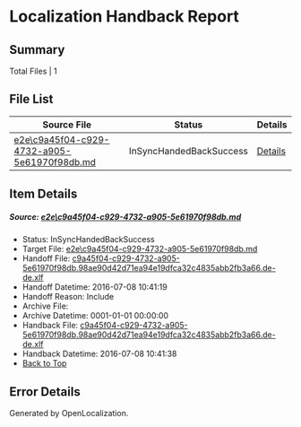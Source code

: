 # <a name='report-top'></a> Localization Handback Report

## Summary
 Total Files | 1

## File List
 Source File | Status | Details 
 ----------- | ------ | ------- 
 [e2e\c9a45f04-c929-4732-a905-5e61970f98db.md](https://github.com/OpenLocalizationTestOrg/oltest/blob/810951b24efc8a54d9ebf3f075a716e5b1a7ee2e/e2e/c9a45f04-c929-4732-a905-5e61970f98db.md) | InSyncHandedBackSuccess | [Details](#dd5db423f3af628dd05495a33708541eea44f4917)

## Item Details
##### <a name='dd5db423f3af628dd05495a33708541eea44f4917'></a> Source: [e2e\c9a45f04-c929-4732-a905-5e61970f98db.md](https://github.com/OpenLocalizationTestOrg/oltest/blob/810951b24efc8a54d9ebf3f075a716e5b1a7ee2e/e2e/c9a45f04-c929-4732-a905-5e61970f98db.md)
* Status: InSyncHandedBackSuccess
* Target File: [e2e\c9a45f04-c929-4732-a905-5e61970f98db.md](https://github.com/OpenLocalizationTestOrg/oltest-dede-fly/blob/8ce594fef9091068ec910d0a8dd02271a8396fef/e2e/c9a45f04-c929-4732-a905-5e61970f98db.md)
* Handoff File: [c9a45f04-c929-4732-a905-5e61970f98db.98ae90d42d71ea94e19dfca32c4835abb2fb3a66.de-de.xlf](https://github.com/OpenLocalizationTestOrg/olhandoff-e2e/blob/7156c7df65890c4674de507dc3e90971f2c2d928/ol-handoff/OpenLocalizationTestOrg/oltest-dede-fly/ci/ht/c9a45f04-c929-4732-a905-5e61970f98db.98ae90d42d71ea94e19dfca32c4835abb2fb3a66.de-de.xlf)
* Handoff Datetime: 2016-07-08 10:41:19
* Handoff Reason: Include
* Archive File: 
* Archive Datetime: 0001-01-01 00:00:00
* Handback File: [c9a45f04-c929-4732-a905-5e61970f98db.98ae90d42d71ea94e19dfca32c4835abb2fb3a66.de-de.xlf](https://github.com/OpenLocalizationTestOrg/olhandback-e2e/blob/4b7dc3b4683cebc2c1bc07c5ac2a6cc9f9954271/ol-handback/OpenLocalizationTestOrg/oltest-dede-fly/ci/ht/c9a45f04-c929-4732-a905-5e61970f98db.98ae90d42d71ea94e19dfca32c4835abb2fb3a66.de-de.xlf)
* Handback Datetime: 2016-07-08 10:41:38
* [Back to Top](#report-top)


## Error Details

Generated by OpenLocalization.

